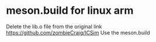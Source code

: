 # meson.build for linux arm
Delete the lib.o file from the original link https://github.com/zombieCraig/ICSim
Use the meson.build
